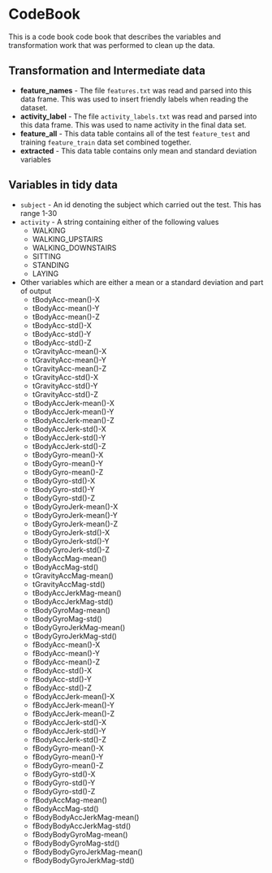 # CodeBook

This is a code book code book that describes the variables and transformation work that was performed to clean up the data.

## Transformation and Intermediate data
- **feature_names** - The file `features.txt` was read and parsed into this data frame. This was used to insert friendly labels when reading the dataset.
- **activity_label** - The file `activity_labels.txt` was read and parsed into this data frame. This was used to name activity in the final data set.
- **feature_all** - This data table contains all of the test `feature_test` and training `feature_train` data set combined together.
- **extracted** - This data table contains only mean and standard deviation variables


## Variables in tidy data
- `subject` - An id denoting the subject which carried out the test. This has range 1-30
- `activity` - A string containing either of the following values
  - WALKING
  - WALKING_UPSTAIRS
  - WALKING_DOWNSTAIRS
  - SITTING
  - STANDING
  - LAYING 
- Other variables which are either a mean or a standard deviation and part of output
	- tBodyAcc-mean()-X
	- tBodyAcc-mean()-Y
	- tBodyAcc-mean()-Z
	- tBodyAcc-std()-X        
	- tBodyAcc-std()-Y
	- tBodyAcc-std()-Z
	- tGravityAcc-mean()-X
	- tGravityAcc-mean()-Y
	- tGravityAcc-mean()-Z
	- tGravityAcc-std()-X
	- tGravityAcc-std()-Y
	- tGravityAcc-std()-Z
	- tBodyAccJerk-mean()-X
	- tBodyAccJerk-mean()-Y
	- tBodyAccJerk-mean()-Z
	- tBodyAccJerk-std()-X       
	- tBodyAccJerk-std()-Y
	- tBodyAccJerk-std()-Z
	- tBodyGyro-mean()-X
	- tBodyGyro-mean()-Y        
	- tBodyGyro-mean()-Z
	- tBodyGyro-std()-X
	- tBodyGyro-std()-Y
	- tBodyGyro-std()-Z
	- tBodyGyroJerk-mean()-X
	- tBodyGyroJerk-mean()-Y
	- tBodyGyroJerk-mean()-Z
	- tBodyGyroJerk-std()-X
	- tBodyGyroJerk-std()-Y
	- tBodyGyroJerk-std()-Z
	- tBodyAccMag-mean()
	- tBodyAccMag-std()
	- tGravityAccMag-mean()
	- tGravityAccMag-std()
	- tBodyAccJerkMag-mean()
	- tBodyAccJerkMag-std()     
	- tBodyGyroMag-mean()
	- tBodyGyroMag-std()
	- tBodyGyroJerkMag-mean()
	- tBodyGyroJerkMag-std()
	- fBodyAcc-mean()-X
	- fBodyAcc-mean()-Y
	- fBodyAcc-mean()-Z
	- fBodyAcc-std()-X      
	- fBodyAcc-std()-Y
	- fBodyAcc-std()-Z
	- fBodyAccJerk-mean()-X
	- fBodyAccJerk-mean()-Y
	- fBodyAccJerk-mean()-Z
	- fBodyAccJerk-std()-X
	- fBodyAccJerk-std()-Y
	- fBodyAccJerk-std()-Z
	- fBodyGyro-mean()-X
	- fBodyGyro-mean()-Y
	- fBodyGyro-mean()-Z
	- fBodyGyro-std()-X
	- fBodyGyro-std()-Y
	- fBodyGyro-std()-Z
	- fBodyAccMag-mean()
	- fBodyAccMag-std()
	- fBodyBodyAccJerkMag-mean()
	- fBodyBodyAccJerkMag-std()
	- fBodyBodyGyroMag-mean()
	- fBodyBodyGyroMag-std()
	- fBodyBodyGyroJerkMag-mean()
	- fBodyBodyGyroJerkMag-std()
  
  
